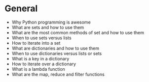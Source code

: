 # General

  -  Why Python programming is awesome
  -  What are sets and how to use them
  -  What are the most common methods of set and how to use them
  -  When to use sets versus lists
  -  How to iterate into a set
  -  What are dictionaries and how to use them
  -  When to use dictionaries versus lists or sets
  -  What is a key in a dictionary
  -  How to iterate over a dictionary
  -  What is a lambda function
  -  What are the map, reduce and filter functions

